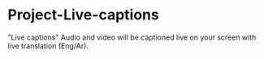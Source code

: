 # Project-Live-captions
"Live captions" Audio and video will be captioned live on your screen with live translation (Eng/Ar).
